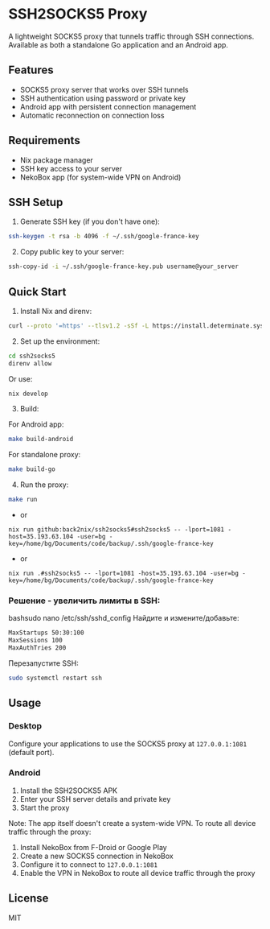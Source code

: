 # SSH2SOCKS5 Proxy

A lightweight SOCKS5 proxy that tunnels traffic through SSH connections. Available as both a standalone Go application and an Android app.

## Features

- SOCKS5 proxy server that works over SSH tunnels
- SSH authentication using password or private key
- Android app with persistent connection management
- Automatic reconnection on connection loss

## Requirements

- Nix package manager
- SSH key access to your server
- NekoBox app (for system-wide VPN on Android)

## SSH Setup

1. Generate SSH key (if you don't have one):
```bash
ssh-keygen -t rsa -b 4096 -f ~/.ssh/google-france-key
```

2. Copy public key to your server:
```bash
ssh-copy-id -i ~/.ssh/google-france-key.pub username@your_server
```

## Quick Start

1. Install Nix and direnv:
```bash
curl --proto '=https' --tlsv1.2 -sSf -L https://install.determinate.systems/nix | sh -s -- install
```

2. Set up the environment:
```bash
cd ssh2socks5
direnv allow
```
Or use:
```bash
nix develop
```

3. Build:

For Android app:
```bash
make build-android
```

For standalone proxy:
```bash
make build-go
```

4. Run the proxy:
```bash
make run
```
- or
```
nix run github:back2nix/ssh2socks5#ssh2socks5 -- -lport=1081 -host=35.193.63.104 -user=bg -key=/home/bg/Documents/code/backup/.ssh/google-france-key
```
- or
```
nix run .#ssh2socks5 -- -lport=1081 -host=35.193.63.104 -user=bg -key=/home/bg/Documents/code/backup/.ssh/google-france-key
```

### Решение - увеличить лимиты в SSH:
bashsudo nano /etc/ssh/sshd_config
Найдите и измените/добавьте:
```bash
MaxStartups 50:30:100
MaxSessions 100
MaxAuthTries 200
```
Перезапустите SSH:
```bash
sudo systemctl restart ssh
```



## Usage

### Desktop
Configure your applications to use the SOCKS5 proxy at `127.0.0.1:1081` (default port).

### Android
1. Install the SSH2SOCKS5 APK
2. Enter your SSH server details and private key
3. Start the proxy

Note: The app itself doesn't create a system-wide VPN. To route all device traffic through the proxy:
1. Install NekoBox from F-Droid or Google Play
2. Create a new SOCKS5 connection in NekoBox
3. Configure it to connect to `127.0.0.1:1081`
4. Enable the VPN in NekoBox to route all device traffic through the proxy

## License

MIT


